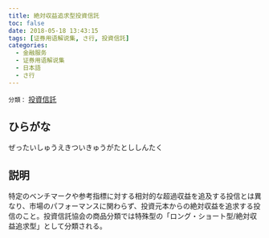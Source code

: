 ```yaml
---
title: 絶対収益追求型投資信託
toc: false
date: 2018-05-18 13:43:15
tags: [证券用语解说集, さ行, 投資信託]
categories:
  - 金融服务
  - 证券用语解说集
  - 日本語
  - さ行
---
```


`分類：` [投資信託](/tags/投資信託/)

## ひらがな

ぜったいしゅうえきついきゅうがたとししんたく

## 説明

特定のベンチマークや参考指標に対する相対的な超過収益を追及する投信とは異なり、市場のパフォーマンスに関わらず、投資元本からの絶対収益を追求する投信のこと。投資信託協会の商品分類では特殊型の「ロング・ショート型/絶対収益追求型」として分類される。
